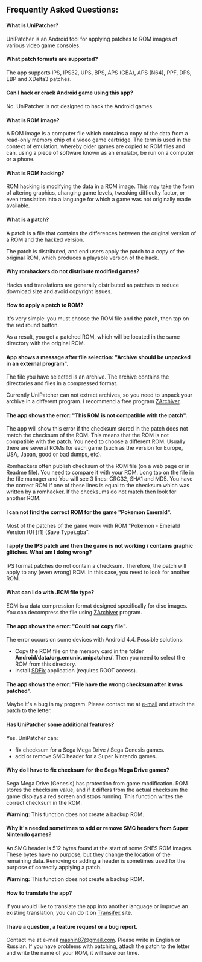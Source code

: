 ## Frequently Asked Questions:

#### What is UniPatcher?

UniPatcher is an Android tool for applying patches to ROM images of various video game consoles.

#### What patch formats are supported?

The app supports IPS, IPS32, UPS, BPS, APS (GBA), APS (N64), PPF, DPS, EBP and XDelta3 patches.

#### Can I hack or crack Android game using this app?

No. UniPatcher is not designed to hack the Android games.

#### What is ROM image?

A ROM image is a computer file which contains a copy of the data from a read-only memory chip of a video game cartridge. The term is used in the context of emulation, whereby older games are copied to ROM files and can, using a piece of software known as an emulator, be run on a computer or a phone.

#### What is ROM hacking?

ROM hacking is modifying the data in a ROM image. This may take the form of altering graphics, changing game levels, tweaking difficulty factor, or even translation into a language for which a game was not originally made available.

#### What is a patch?

A patch is a file that contains the differences between the original version of a ROM and the hacked version.

The patch is distributed, and end users apply the patch to a copy of the original ROM, which produces a playable version of the hack.

#### Why romhackers do not distribute modified games?

Hacks and translations are generally distributed as patches to reduce download size and avoid copyright issues.

#### How to apply a patch to ROM?

It's very simple: you must choose the ROM file and the patch, then tap on the red round button.

As a result, you get a patched ROM, which will be located in the same directory with the original ROM.

#### App shows a message after file selection: "Archive should be unpacked in an external program".

The file you have selected is an archive. The archive contains the directories and files in a compressed format.

Currently UniPatcher can not extract archives, so you need to unpack your archive in a different program. I recommend a free program [ZArchiver](https://play.google.com/store/apps/details?id=ru.zdevs.zarchiver).

#### The app shows the error: "This ROM is not compatible with the patch".

The app will show this error if the checksum stored in the patch does not match the checksum of the ROM. This means that the ROM is not compatible with the patch. You need to choose a different ROM. Usually there are several ROMs for each game (such as the version for Europe, USA, Japan, good or bad dumps, etc).

Romhackers often publish checksum of the ROM file (on a web page or in Readme file). You need to compare it with your ROM. Long tap on the file in the file manager and You will see 3 lines: CRC32, SHA1 and MD5. You have the correct ROM if one of these lines is equal to the checksum which was written by a romhacker. If the checksums do not match then look for another ROM.

#### I can not find the correct ROM for the game "Pokemon Emerald".

Most of the patches of the game work with ROM "Pokemon - Emerald Version (U) \[f1\] (Save Type).gba".

#### I apply the IPS patch and then the game is not working / contains graphic glitches. What am I doing wrong?

IPS format patches do not contain a checksum. Therefore, the patch will apply to any (even wrong) ROM. In this case, you need to look for another ROM.

#### What can I do with .ECM file type?

ECM is a data compression format designed specifically for disc images. You can decompress the file using [ZArchiver](https://play.google.com/store/apps/details?id=ru.zdevs.zarchiver) program.

#### The app shows the error: "Could not copy file".

The error occurs on some devices with Android 4.4. Possible solutions:

- Copy the ROM file on the memory card in the folder **Android/data/org.emunix.unipatcher/**. Then you need to select the ROM from this directory.
- Install [SDFix](https://play.google.com/store/apps/details?id=nextapp.sdfix) application (requires ROOT access).

#### The app shows the error: "File have the wrong checksum after it was patched".

Maybe it's a bug in my program. Please contact me at [e-mail](mailto:mashin87@gmail.com) and attach the patch to the letter.

#### Has UniPatcher some additional features?

Yes. UniPatcher can:

- fix checksum for a Sega Mega Drive / Sega Genesis games.
- add or remove SMC header for a Super Nintendo games.

#### Why do I have to fix checksum for the Sega Mega Drive games?

Sega Mega Drive (Genesis) has protection from game modification. ROM stores the checksum value, and if it differs from the actual checksum the game displays a red screen and stops running. This function writes the correct checksum in the ROM.

**Warning:** This function does not create a backup ROM.

#### Why it's needed sometimes to add or remove SMC headers from Super Nintendo games?

An SMC header is 512 bytes found at the start of some SNES ROM images. These bytes have no purpose, but they change the location of the remaining data. Removing or adding a header is sometimes used for the purpose of correctly applying a patch.

**Warning:** This function does not create a backup ROM.

#### How to translate the app?

If you would like to translate the app into another language or improve an existing translation, you can do it on [Transifex](https://www.transifex.com/unipatcher/unipatcher/dashboard/) site.

#### I have a question, a feature request or a bug report.

Contact me at e-mail <mashin87@gmail.com>. Please write in English or Russian. If you have problems with patching, attach the patch to the letter and write the name of your ROM, it will save our time.
